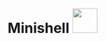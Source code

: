 <h1 align="center">
	Minishell
  <img src = "https://github.com/3lsy/minishell/assets/107457733/c2439028-cac0-4b1a-aad3-74a5e8d23f42" width = 50> 
</h1>
